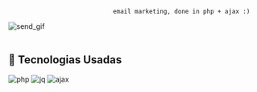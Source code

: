                                  email marketing, done in php + ajax :)

![send_gif](https://user-images.githubusercontent.com/47280551/62348858-6b6eca00-b4d4-11e9-981c-a6115749d55d.gif)
<br><br>

## 🚀 Tecnologias Usadas 

![php](https://user-images.githubusercontent.com/47280551/66280697-43ae3080-e88e-11e9-86f8-201d32a3ab65.gif)
![jq](https://user-images.githubusercontent.com/47280551/66280701-46a92100-e88e-11e9-811a-26a84186dd79.png)
![ajax](https://user-images.githubusercontent.com/47280551/66280720-5c1e4b00-e88e-11e9-88e9-49b94fbb7da3.png)


<br><br><br> 
